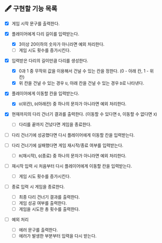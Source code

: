 ## 🖋 구현할 기능 목록

- [x] 게임 시작 문구를 출력한다.

- [x] 플레이어에게 다리 길이를 입력받는다.

  - [x] 3이상 20이하의 숫자가 아니라면 예외 처리한다.
  - [ ] 게임 시도 횟수를 증가시킨다.

- [x] 입력받은 다리의 길이만큼 다리를 생성한다.

  - [x] 0과 1 중 무작위 값을 이용해서 건널 수 있는 칸을 정한다. (0 - 아래 칸, 1 - 위 칸)
  - [x] 위 칸을 건널 수 있는 경우 `U`, 아래 칸을 건널 수 있는 경우 `D`로 나타낸다.

- [x] 플레이어에게 이동할 칸을 입력받는다.

  - [x] `U`(위칸), `D`(아래칸) 중 하나의 문자가 아니라면 예외 처리한다.

- [x] 현재까지의 다리 건너기 결과를 출력한다. (이동할 수 있다면 `O`, 이동할 수 없다면 `X`)

  - [ ] 다리를 끝까지 건넜다면 게임을 종료한다.

- [ ] 다리 건너기에 성공했다면 다시 플레이어에게 이동할 칸을 입력받는다.

- [ ] 다리 건너기에 실패했다면 게임 재시작/종료 여부를 입력받는다.

  - [ ] `R`(재시작), `Q`(종료) 중 하나의 문자가 아니라면 예외 처리한다.

- [ ] 재시작 입력 시 처음부터 다시 플레이어에게 이동할 칸을 입력받는다.

  - [ ] 게임 시도 횟수를 증가시킨다.

- [ ] 종료 입력 시 게임을 종료한다.

  - [ ] 최종 다리 건너기 결과를 출력한다.
  - [ ] 게임 성공 여부를 출력한다.
  - [ ] 게임을 시도한 총 횟수를 출력한다.

- [ ] 예외 처리

  - [ ] 에러 문구를 출력한다.
  - [ ] 에러가 발생한 부분부터 입력을 다시 받는다.
